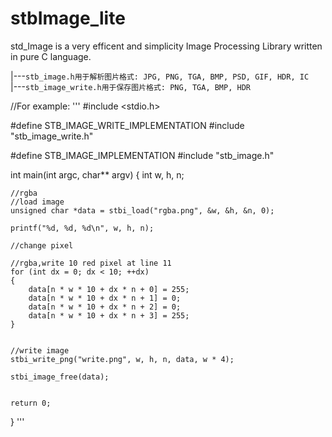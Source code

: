 # stbImage_lite
    
std_Image is a very efficent and simplicity Image Processing Library written in pure C language.

   |---`stb_image.h用于解析图片格式: JPG, PNG, TGA, BMP, PSD, GIF, HDR, IC`    
   |---`stb_image_write.h用于保存图片格式: PNG, TGA, BMP, HDR`


//For example:
'''
  #include <stdio.h>

  #define STB_IMAGE_WRITE_IMPLEMENTATION
  #include "stb_image_write.h"

  #define STB_IMAGE_IMPLEMENTATION
  #include "stb_image.h"

  int main(int argc, char** argv)
  {
     int w, h, n;

    //rgba
    //load image
    unsigned char *data = stbi_load("rgba.png", &w, &h, &n, 0);

    printf("%d, %d, %d\n", w, h, n);

    //change pixel

    //rgba,write 10 red pixel at line 11
    for (int dx = 0; dx < 10; ++dx)
    {
        data[n * w * 10 + dx * n + 0] = 255;
        data[n * w * 10 + dx * n + 1] = 0;
        data[n * w * 10 + dx * n + 2] = 0;
        data[n * w * 10 + dx * n + 3] = 255;
    }
    

    //write image
    stbi_write_png("write.png", w, h, n, data, w * 4);

    stbi_image_free(data);


    return 0;
  }
 '''

